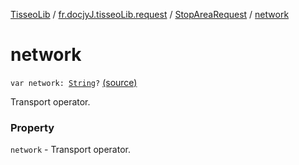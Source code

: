 [TisseoLib](../../index.md) / [fr.docjyJ.tisseoLib.request](../index.md) / [StopAreaRequest](index.md) / [network](./network.md)

# network

`var network: `[`String`](https://kotlinlang.org/api/latest/jvm/stdlib/kotlin/-string/index.html)`?` [(source)](https://github.com/docjyJ/TisseoLib/tree/master/src/main/kotlin/fr/docjyJ/tisseoLib/request/StopAreaRequest.kt#L28)

Transport operator.

### Property

`network` - Transport operator.